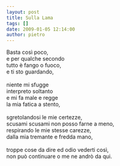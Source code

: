 ```yaml
---
layout: post
title: Sulla Lama
tags: []
date: 2009-01-05 12:14:00
author: pietro
---
```

Basta così poco,<br/>e per qualche secondo<br/>tutto è fango o fuoco,<br/>e ti sto guardando,<br/><br/>niente mi sfugge<br/>interpreto soltanto<br/>e mi fa male e regge<br/>la mia fatica a stento,<br/><br/>sgretolandosi le mie certezze,<br/>scusami scusami non posso farne a meno,<br/>respirando le mie stesse carezze,<br/>dalla mia tremante e fredda mano,<br/><br/>troppe cose da dire ed odio vederti così,<br/>non può continuare o me ne andrò da qui.
